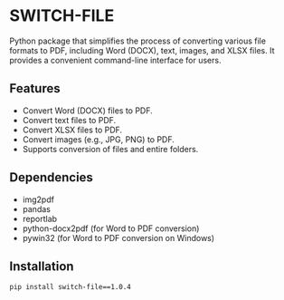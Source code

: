 # SWITCH-FILE

Python package that simplifies the process of converting various file formats to PDF, including Word (DOCX), text, images, and XLSX files. It provides a convenient command-line interface for users.

## Features

- Convert Word (DOCX) files to PDF.
- Convert text files to PDF.
- Convert XLSX files to PDF.
- Convert images (e.g., JPG, PNG) to PDF.
- Supports conversion of files and entire folders.

## Dependencies

- img2pdf
- pandas
- reportlab
- python-docx2pdf (for Word to PDF conversion)
- pywin32 (for Word to PDF conversion on Windows)

## Installation

```bash
pip install switch-file==1.0.4
```
